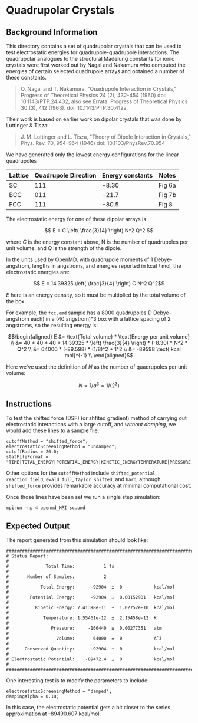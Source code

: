 # Quadrupolar Crystals

## Background Information
This directory contains a set of quadrupolar crystals that can be used
to test electrostatic energies for quadrupole-quadrupole interactions.
The quadrupolar analogues to the structural Madelung constants for
ionic crystals were first worked out by Nagai and Nakamura who
computed the energies of certain selected quadrupole arrays and
obtained a number of these constants.

> O. Nagai and T. Nakamura, "Quadrupole Interaction in Crystals,"
> Progress of Theoretical Physics 24 (2), 432-454 (1960) 
> doi: 10.1143/PTP.24.432,   also see Errata: Progress of
> Theoretical Physics 30 (3), 412 (1963).  doi: 10.1143/PTP.30.412a

Their work is based on earlier work on dipolar crystals that was done 
by Luttinger & Tisza:

> J. M. Luttinger and L. Tisza, "Theory of Dipole Interaction in
> Crystals," Phys. Rev. 70, 954–964 (1946) doi: 10.1103/PhysRev.70.954

We have generated only the lowest energy configurations for the linear
quadrupoles

| Lattice | Quadrupole Direction | Energy constants | Notes  |
|---------|----------------------|------------------|--------|
| SC      |      111             |       -8.30      | Fig 6a |
| BCC     |      011             |      -21.7       | Fig 7b |
| FCC     |      111             |      -80.5       | Fig 8  |
             
The electrostatic energy for one of these dipolar arrays is

  $$ E = C \left( \frac{3}{4} \right) N^2 Q^2 $$

where $C$ is the energy constant above, N is the number of quadrupoles
per unit volume, and $Q$ is the strength of the dipole.

In the units used by OpenMD, with quadrupole moments of 1
Debye-angstrom, lengths in angstroms, and energies reported in kcal /
mol, the electrostatic energies are:

  $$ E = 14.39325 \left( \frac{3}{4} \right) C N^2 Q^2$$

$E$ here is an energy density, so it must be multiplied by the total
volume of the box.

For example, the `fcc.omd` sample has a 8000 quadrupoles (1
Debye-angstrom each) in a (40 angstrom)^3 box with a lattice spacing
of 2 angstroms, so the resulting energy is:

$$\begin{aligned}
  E &= \text{Total volume} * \text{Energy per unit volume} \\
    &= 40 * 40 * 40 * 14.39325 * \left( \frac{3}{4} \right) * (-8.30) * N^2 * Q^2 \\
    &= 64000 * (-89.598) * (1/8)^2 * 1^2  \\
    &= -89598 \text{ kcal mol}^{-1} \\
\end{aligned}$$

Here we've used the definition of $N$ as the number of quadrupoles per unit 
volume:

$$N = 1/a^3 = 1/(2^3)$$

## Instructions

To test the shifted force (DSF) (or shfited gradient) method of
carrying out electrostatic interactions with a large cutoff, and
*without damping*, we would add these lines to a sample file:

```
cutoffMethod = "shifted_force";
electrostaticScreeningMethod = "undamped";
cutoffRadius = 20.0;
statFileFormat = "TIME|TOTAL_ENERGY|POTENTIAL_ENERGY|KINETIC_ENERGYTEMPERATURE|PRESSURE|VOLUME|CONSERVED_QUANTITYELECTROSTATIC_POTENTIAL";
```

Other options for the `cutoffMethod` include `shifted_potential`,
`reaction_field`, `ewald_full`, `taylor_shifted`, and `hard`, although
`shifted_force` provides remarkable accuracy at minimal computational
cost.

Once those lines have been set we run a single step simulation:

```
mpirun -np 4 openmd_MPI sc.omd
```

## Expected Output

The report generated from this simulation should look like:
```
###############################################################################
# Status Report:                                                              #
#              Total Time:           1 fs                                     #
#       Number of Samples:           2                                        #
#            Total Energy:      -92904  ±  0            kcal/mol              #
#        Potential Energy:      -92904  ±  0.00152901   kcal/mol              #
#          Kinetic Energy: 7.41398e-11  ±  1.02752e-10  kcal/mol              #
#             Temperature: 1.55461e-12  ±  2.15458e-12  K                     #
#                Pressure:     -166440  ±  0.00277351   atm                   #
#                  Volume:       64000  ±  0            A^3                   #
#      Conserved Quantity:      -92904  ±  0            kcal/mol              #
# Electrostatic Potential:    -89472.4  ±  0            kcal/mol              #
###############################################################################
```

One interesting test is to modify the parameters to include:
```
electrostaticScreeningMethod = "damped";
dampingAlpha = 0.18;
```
In this case, the electrostatic potential gets a bit closer to the series approximation 
at  -89490.607 kcal/mol.

